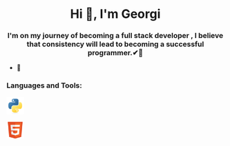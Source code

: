 <h1 align="center">Hi 👋, I'm Georgi</h1>
<h3 align="center"> I'm on my journey of becoming a full stack developer , I believe that consistency will lead to becoming a successful programmer.✔👀</h3>

- 🌱

<h3 align="left">Languages and Tools:</h3>
<p align="left"> <a href="https://www.python.org" target="_blank" rel="noreferrer"> <img src="https://raw.githubusercontent.com/devicons/devicon/master/icons/python/python-original.svg" alt="python" width="40" height="40"/> </a> </p>
<p align="left"> <a href="https://www.python.org" target="_blank" rel="noreferrer"> <img src="https://raw.githubusercontent.com/devicons/devicon/master/icons/html5/html5-original.svg" alt="html" width="40" height="40"/> </a> </p>
